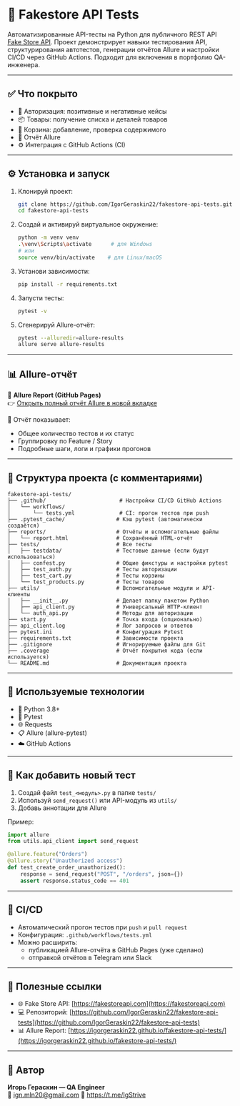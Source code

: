 # 🛒 Fakestore API Tests

Автоматизированные API-тесты на Python для публичного REST API [Fake Store API](https://fakestoreapi.com). Проект демонстрирует навыки тестирования API, структурирования автотестов, генерации отчётов Allure и настройки CI/CD через GitHub Actions. Подходит для включения в портфолио QA-инженера.

---

## ✅ Что покрыто

- 🔐 Авторизация: позитивные и негативные кейсы
- 📦 Товары: получение списка и деталей товаров
- 🛒 Корзина: добавление, проверка содержимого
- 🧪 Отчёт Allure
- ⚙️ Интеграция с GitHub Actions (CI)

---

## ⚙️ Установка и запуск

1. Клонируй проект:
   ```bash
   git clone https://github.com/IgorGeraskin22/fakestore-api-tests.git
   cd fakestore-api-tests
   ```

2. Создай и активируй виртуальное окружение:
   ```bash
   python -m venv venv
   .\venv\Scripts\activate      # для Windows
   # или
   source venv/bin/activate    # для Linux/macOS
   ```

3. Установи зависимости:
   ```bash
   pip install -r requirements.txt
   ```

4. Запусти тесты:
   ```bash
   pytest -v
   ```

5. Сгенерируй Allure-отчёт:
   ```bash
   pytest --alluredir=allure-results
   allure serve allure-results
   ```

---

## 📊 Allure-отчёт

🧪 **Allure Report (GitHub Pages)**  
👉 [Открыть полный отчёт Allure в новой вкладке](https://igorgeraskin22.github.io/fakestore-api-tests/)

📌 Отчёт показывает:
- Общее количество тестов и их статус
- Группировку по Feature / Story
- Подробные шаги, логи и графики прогонов

---

## 📂 Структура проекта (с комментариями)

```text
fakestore-api-tests/
├── .github/                       # Настройки CI/CD GitHub Actions
│   └── workflows/
│       └── tests.yml              # CI: прогон тестов при push
├── .pytest_cache/                # Кэш pytest (автоматически создаётся)
├── reports/                      # Отчёты и вспомогательные файлы
│   └── report.html               # Сохранённый HTML-отчёт
├── tests/                        # Все тесты
│   ├── testdata/                 # Тестовые данные (если будут использоваться)
│   ├── confest.py                # Общие фикстуры и настройки pytest
│   ├── test_auth.py              # Тесты авторизации
│   ├── test_cart.py              # Тесты корзины
│   └── test_products.py          # Тесты товаров
├── utils/                        # Вспомогательные модули и API-клиенты
│   ├── __init__.py               # Делает папку пакетом Python
│   ├── api_client.py             # Универсальный HTTP-клиент
│   └── auth_api.py               # Методы для авторизации
├── start.py                      # Точка входа (опционально)
├── api_client.log                # Лог запросов и ответов
├── pytest.ini                    # Конфигурация Pytest
├── requirements.txt              # Зависимости проекта
├── .gitignore                    # Игнорируемые файлы для Git
├── .coverage                     # Отчёт покрытия кода (если используется)
└── README.md                     # Документация проекта
```

---

## 🧰 Используемые технологии

- 🐍 Python 3.8+
- 🧪 Pytest
- 🌐 Requests
- 📋 Allure (allure-pytest)
- ☁️ GitHub Actions

---

## 🧪 Как добавить новый тест

1. Создай файл `test_<модуль>.py` в папке `tests/`
2. Используй `send_request()` или API-модуль из `utils/`
3. Добавь аннотации для Allure

Пример:
```python
import allure
from utils.api_client import send_request

@allure.feature("Orders")
@allure.story("Unauthorized access")
def test_create_order_unauthorized():
    response = send_request("POST", "/orders", json={})
    assert response.status_code == 401
```

---

## 🔄 CI/CD

- Автоматический прогон тестов при `push` и `pull request`
- Конфигурация: `.github/workflows/tests.yml`
- Можно расширить:
  - публикацией Allure-отчёта в GitHub Pages (уже сделано)
  - отправкой отчётов в Telegram или Slack

---

## 🔗 Полезные ссылки

- 🌐 Fake Store API: [https://fakestoreapi.com](https://fakestoreapi.com)
- 💻 Репозиторий: [https://github.com/IgorGeraskin22/fakestore-api-tests](https://github.com/IgorGeraskin22/fakestore-api-tests)
- 📊 Allure Report: [https://igorgeraskin22.github.io/fakestore-api-tests/](https://igorgeraskin22.github.io/fakestore-api-tests/)

---

## 👤 Автор
**Игорь Гераскин — QA Engineer**  
📧 ign.mln20@gmail.com
💼 https://t.me/IgStrive
